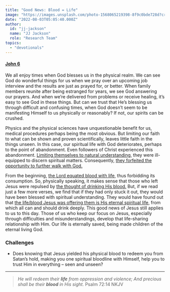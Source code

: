 ```yaml
---
title: "Good News: Blood = Life"
image: "https://images.unsplash.com/photo-1568065219398-8f9c0bde728d?crop=entropy&cs=srgb&fm=jpg&ixid=Mnw5NjYxfDB8MXxzZWFyY2h8MTB8fFRydXRofGVufDB8fHx8MTYxODIzNjM3Mw&ixlib=rb-1.2.1&q=85"
date: "2022-08-03T05:05:40.000Z"
author:
  id: "jj-jackson"
  name: "JJ Jackson"
  role: "Research Team"
topics:
  - "devotionals"
---
```

#### [John 6][1]
 
We all enjoy times when God blesses us in the physical realm. We can see God do wonderful things for us when we pray over an upcoming job interview and the results are just as prayed for, or better. When family members reunite after being estranged for years, we see God answering our prayers. And when we’re delivered from problems or receive healing, it’s easy to see God in these things. But can we trust that He’s blessing us through difficult and confusing times, when God doesn’t seem to be manifesting Himself to us physically or reasonably? If not, our spirits can be crushed.

Physics and the physical sciences have unquestionable benefit for us, medical procedures perhaps being the most obvious. But limiting our faith to what can be shown and proven scientifically, leaves little faith in the things unseen. In this case, our spiritual life with God deteriorates, perhaps to the point of abandonment. Even followers of Christ experienced this abandonment. [Limiting themselves to natural understanding,][2] they were ill-equipped to discern spiritual matters. Consequently, [they forfeited the opportunity to further walk with God.][3]

From the beginning, [the Lord equated blood with life,][4] thus forbidding its consumption. So, physically speaking, it makes sense that those who left Jesus were repulsed by [the thought of drinking His blood.][6] But, if we read just a few more verses, we find that if they had only stuck it out, they would have been blessed with spiritual understanding. They would have found out that [the life/blood Jesus was offering them is His eternal spiritual life,][5] from which all can and should drink deeply. This good news of Jesus still applies to us to this day. Those of us who keep our focus on Jesus, especially through difficulties and misunderstandings, develop that life-sharing relationship with Him. Our life is eternally saved, being made children of the eternal living God.

### Challenges
- Does knowing that Jesus yielded his physical blood to redeem you from Satan’s hold, making you one spiritual bloodline with Himself, help you to trust Him in everything – seen and unseen?

----

> _He will redeem their **life** from oppression and violence; And precious shall be their **blood** in His sight._ Psalm 72:14 NKJV

[1]: https://biblehub.com/bsb/john/6.htm
[2]: https://biblehub.com/john/6-60.htm
[3]: https://biblehub.com/john/6-66.htm
[4]: https://www.biblegateway.com/passage/?search=genesis+9%3A4&version=NKJV
[5]: https://biblehub.com/john/6-63.htm
[6]: https://biblehub.com/john/6-56.htm
